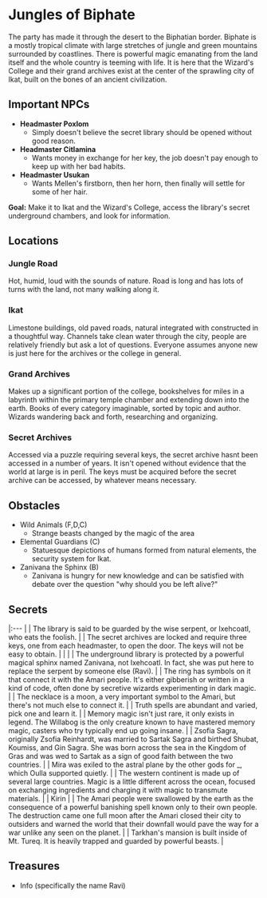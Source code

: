 # Jungles of Biphate
The party has made it through the desert to the Biphatian border. Biphate is a mostly tropical climate with large stretches of jungle and green mountains surrounded by coastlines. There is powerful magic emanating from the land itself and the whole country is teeming with life. It is here that the Wizard's College and their grand archives exist at the center of the sprawling city of Ikat, built on the bones of an ancient civilization.

## Important NPCs
- **Headmaster Poxlom**
    - Simply doesn't believe the secret library should be opened without good reason.
- **Headmaster Citlamina**
    - Wants money in exchange for her key, the job doesn't pay enough to keep up with her bad habits.
- **Headmaster Usukan**
    - Wants Mellen's firstborn, then her horn, then finally will settle for some of her hair.

**Goal:** Make it to Ikat and the Wizard's College, access the library's secret underground chambers, and look for information.

## Locations

### Jungle Road
Hot, humid, loud with the sounds of nature. Road is long and has lots of turns with the land, not many walking along it.

### Ikat
Limestone buildings, old paved roads, natural integrated with constructed in a thoughtful way. Channels take clean water through the city, people are relatively friendly but ask a lot of questions. Everyone assumes anyone new is just here for the archives or the college in general.

### Grand Archives
Makes up a significant portion of the college, bookshelves for miles in a labyrinth within the primary temple chamber and extending down into the earth. Books of every category imaginable, sorted by topic and author. Wizards wandering back and forth, researching and organizing.

### Secret Archives
Accessed via a puzzle requiring several keys, the secret archive hasnt been accessed in a number of years. It isn't opened without evidence that the world at large is in peril. The keys must be acquired before the secret archive can be accessed, by whatever means necessary.

## Obstacles
- Wild Animals (F,D,C)
    - Strange beasts changed by the magic of the area
- Elemental Guardians (C)
    - Statuesque depictions of humans formed from natural elements, the security system for Ikat.
- Zanivana the Sphinx (B)
    - Zanivana is hungry for new knowledge and can be satisfied with debate over the question "why should you be left alive?"

## Secrets

|:--- |
| The library is said to be guarded by the wise serpent, or Ixehcoatl, who eats the foolish. |
| The secret archives are locked and require three keys, one from each headmaster, to open the door. The keys will not be easy to obtain. |
|  |
| The underground library is protected by a powerful magical sphinx named Zanivana, not Ixehcoatl. In fact, she was put here to replace the serpent by someone else (Ravi). |
| The ring has symbols on it that connect it with the Amari people. It's either gibberish or written in a kind of code, often done by secretive wizards experimenting in dark magic. |
| The necklace is a moon, a very important symbol to the Amari, but there's not much else to connect it. |
| Truth spells are abundant and varied, pick one and learn it. |
| Memory magic isn't just rare, it only exists in legend. The Willabog is the only creature known to have mastered memory magic, casters who try typically end up going insane. |
| Zsofia Sagra, originally Zsofia Reinhardt, was married to Sartak Sagra and birthed Shubat, Koumiss, and Gin Sagra. She was born across the sea in the Kingdom of Gras and was wed to Sartak as a sign of good faith between the two countries. |
| Mira was exiled to the astral plane by the other gods for _, which Oulla supported quietly. |
| The western continent is made up of several large countries. Magic is a little different across the ocean, focused on exchanging ingredients and charging it with magic to transmute materials. |
| Kirin |
| The Amari people were swallowed by the earth as the consequence of a powerful banishing spell known only to their own people. The destruction came one full moon after the Amari closed their city to outsiders and warned the world that their downfall would pave the way for a war unlike any seen on the planet. |
| Tarkhan's mansion is built inside of Mt. Tureq. It is heavily trapped and guarded by powerful beasts. |

## Treasures
- Info (specifically the name Ravi)
 
